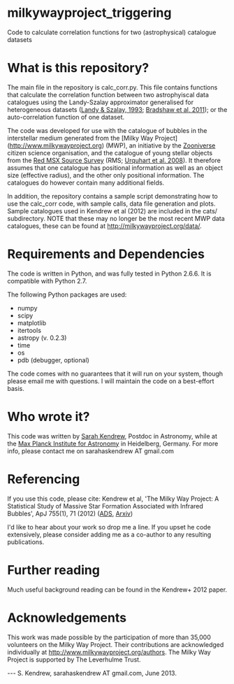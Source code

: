 milkywayproject_triggering
==========================
Code to calculate correlation functions for two (astrophysical) catalogue datasets


What is this repository?
========================

The main file in the repository is calc_corr.py. This file contains functions that calculate the correlation function between two astrophyiscal data catalogues using the Landy-Szalay approximator generalised for heterogeneous datasets ([Landy \& Szalay, 1993](http://adsabs.harvard.edu/abs/1993ApJ...412...64L); [Bradshaw et al, 2011](http://adsabs.harvard.edu/abs/2011MNRAS.415.2626B)); or the auto-correlation function of one dataset.

The code was developed for use with the catalogue of bubbles in the interstellar medium generated from the [Milky Way Project] (http://www.milkywayproject.org) (MWP), an initiative by the [Zooniverse](http://www.zooniverse.org) citizen science organisation, and the catalogue of young stellar objects from the [Red MSX Source Survey](http://www.ast.leeds.ac.uk/RMS/) (RMS; [Urquhart et al. 2008](http://arxiv.org/abs/0711.4715)). It therefore assumes that one catalogue has positional information as well as an object size (effective radius), and the other only positional information. The catalogues do however contain many additional fields.

In addition, the repository contains a sample script demonstrating how to use the calc_corr code, with sample calls, data file generation and plots. Sample catalogues used in Kendrew et al (2012) are included in the cats/ subdirectory. NOTE that these may no longer be the most recent MWP data catalogues, these can be found at http://milkywayproject.org/data/.


Requirements and Dependencies
==============================

The code is written in Python, and was fully tested in Python 2.6.6. It is compatible with Python 2.7.

The following Python packages are used:

* numpy
* scipy
* matplotlib
* itertools
* astropy (v. 0.2.3)
* time
* os
* pdb (debugger, optional)

The code comes with no guarantees that it will run on your system, though please email me with questions. I will maintain the code on a best-effort basis.


Who wrote it?
===============

This code was written by [Sarah Kendrew](http://www.mpia.de/~kendrew), Postdoc in Astronomy, while at the [Max Planck Institute for Astronomy](http://www.mpia.de) in Heidelberg, Germany. For more info, please contact me on sarahaskendrew AT gmail.com


Referencing
============

If you use this code, please cite:
Kendrew et al, 'The Milky Way Project: A Statistical Study of Massive Star Formation Associated with Infrared Bubbles', ApJ 755(1), 71 (2012) ([ADS](http://adsabs.harvard.edu/abs/2012ApJ...755...71K), [Arxiv](http://arxiv.org/abs/1203.5486))

I'd like to hear about your work so drop me a line. If you upset he code extensively, please consider adding me as a co-author to any resulting publications.

Further reading
================
Much useful background reading can be found in the Kendrew+ 2012 paper.


Acknowledgements
================

This work was made possible by the participation of more than 35,000 volunteers on the Milky Way Project. Their contributions are acknowledged individually at http://www.milkywayproject.org/authors. The Milky Way Project is supported by The Leverhulme Trust. 


--- S. Kendrew, sarahaskendrew AT gmail.com, June 2013.


